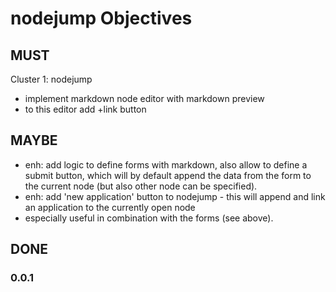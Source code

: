 
<!-- one.download http://slicnet.com/mxrogm/mxrogm/apps/edit/docs/5/6/doc -->
# nodejump Objectives

## MUST

Cluster 1: nodejump

- implement markdown node editor with markdown preview
 - to this editor add +link button 

## MAYBE

- enh: add logic to define forms with markdown, also allow to define a submit button, which will by default append the data from the form to the current node (but also other node can be specified). 
- enh: add 'new application' button to nodejump - this will append and link an application to the currently open node
 - especially useful in combination with the forms (see above).

## DONE

### 0.0.1<!-- one.end -->
